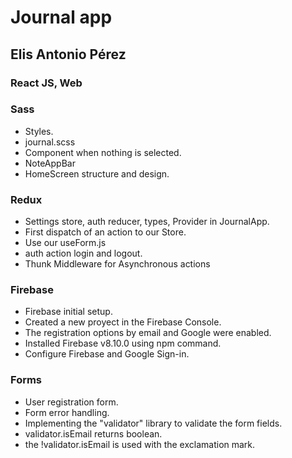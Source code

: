 # Journal app

## Elis Antonio Pérez

### React JS, Web

### Sass
- Styles.
 - journal.scss
 - Component when nothing is selected.
 - NoteAppBar
 - HomeScreen structure and design.

### Redux
- Settings store, auth reducer, types, Provider in JournalApp.
- First dispatch of an action to our Store.
 - Use our useForm.js
 - auth action login and logout.
- Thunk Middleware for Asynchronous actions

### Firebase
- Firebase initial setup.
 - Created a new proyect in the Firebase Console.
 - The registration options by email and Google were enabled.
 - Installed Firebase v8.10.0 using npm command.
- Configure Firebase and Google Sign-in.

### Forms
- User registration form.
- Form error handling.
 - Implementing the "validator" library to validate the form fields.
  - validator.isEmail returns boolean.
   - the !validator.isEmail is used with the exclamation mark.
